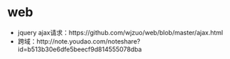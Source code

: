 # web
<ul>
  <li>jquery ajax请求：https://github.com/wjzuo/web/blob/master/ajax.html</li>
  <li>跨域：http://note.youdao.com/noteshare?id=b513b30e6dfe5beecf9d814555078dba</li>
</ul>
